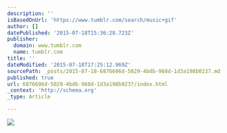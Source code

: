 ```yaml
---
description: ''
isBasedOnUrl: 'https://www.tumblr.com/search/music+gif'
author: []
datePublished: '2015-07-18T15:36:28.723Z'
publisher:
  domain: www.tumblr.com
  name: tumblr.com
title: ''
dateModified: '2015-07-18T17:25:12.969Z'
sourcePath: _posts/2015-07-18-6876696d-5029-4bdb-968d-1d3a198b0237.md
published: true
url: 6876696d-5029-4bdb-968d-1d3a198b0237/index.html
_context: 'http://schema.org'
_type: Article

---
```

![](https://33.media.tumblr.com/f6acb1e7fde83361f65ec1e2e8f8946e/tumblr_npffk0XewN1sxm49so1_500.gif)